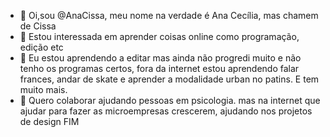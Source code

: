 - 👋 Oi,sou @AnaCissa, meu nome na verdade é Ana Cecília, mas chamem de Cissa
- 👀 Estou interessada em aprender coisas online como programação, edição etc
- 🌱 Eu estou aprendendo a editar mas ainda não progredi muito e não tenho os
      programas certos, fora da internet estou aprendendo falar frances, andar
      de skate e aprender a modalidade urban no patins. E tem muito mais.
- 💞️ Quero colaborar ajudando pessoas em psicologia. mas na internet que ajudar
      para fazer as microempresas crescerem, ajudando nos projetos de design
                                  FIM
